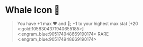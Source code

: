 # Whale Icon 🐳 
> You have +1 max ❤️ and 🔷; +1 to your highest max stat [+20 <:gold:1058304371940655185>]
<:engram_blue:905174948669190174> RARE <:engram_blue:905174948669190174>
